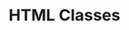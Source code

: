 ---
layout: layouts/article.njk
eleventyNavigation:
  key: html_classes
  parent: Home
base_styles_path: ../../css/base.css
background_path: ../../img/background.jpg
css_path_prefix: ../..
tags: html
title: HTML Classes
---